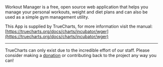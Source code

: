 Workout Manager is a free, open source web application that helps you manage your personal workouts, weight and diet plans and can also be used as a simple gym management utility.

This App is supplied by TrueCharts, for more information visit the manual: [https://truecharts.org/docs/charts/incubator/wger](https://truecharts.org/docs/charts/incubator/wger)

---

TrueCharts can only exist due to the incredible effort of our staff.
Please consider making a [donation](https://truecharts.org/docs/about/sponsor) or contributing back to the project any way you can!
